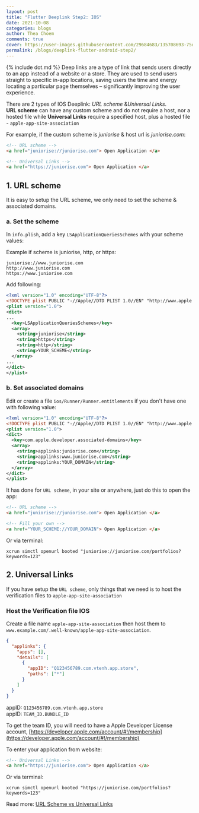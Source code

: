 ```yaml
---
layout: post
title: "Flutter Deeplink Step2: IOS"
date: 2021-10-08
categories: blogs
author: Thea Choem
comments: true
cover: https://user-images.githubusercontent.com/29684683/135708693-75db1ce7-9691-4e6c-99e1-c579d2a812f4.jpeg
permalink: /blogs/deeplink-flutter-android-step2/
---
```

{% include dot.md %}
Deep links are a type of link that sends users directly to an app instead of a website or a store. They are used to send users straight to specific in-app locations, saving users the time and energy locating a particular page themselves – significantly improving the user experience.

There are 2 types of IOS Deeplink: _URL scheme_ & ​​_Universal Links_.<br>
**URL scheme** can have any custom scheme and do not require a host, nor a hosted file while **Universal Links** require a specified host, plus a hosted file - `apple-app-site-association`

For example, if the custom scheme is _juniorise_ & host url is _juniorise.com_:
```html
<!-- URL scheme -->
<a href="juniorise://juniorise.com"> Open Application </a>

<!-- Universal Links -->
<a href="https://juniorise.com"> Open Application </a>
```

## 1. URL scheme
It is easy to setup the URL scheme, we only need to set the scheme & associated domains.
### a. Set the scheme
In `info.plish`, add a key `LSApplicationQueriesSchemes` with your scheme values:

Example if scheme is juniorise, http, or https:
```
juniorise://www.juniorise.com
http://www.juniorise.com
https://www.juniorise.com
```

Add following:
```xml
<?xml version="1.0" encoding="UTF-8"?>
<!DOCTYPE plist PUBLIC "-//Apple//DTD PLIST 1.0//EN" "http://www.apple.com/DTDs/PropertyList-1.0.dtd">
<plist version="1.0">
<dict>
...
  <key>LSApplicationQueriesSchemes</key>
  <array>
    <string>juniorise</string>
    <string>https</string>
    <string>http</string>
    <string>YOUR_SCHEME</string>
  </array>
...
</dict>
</plist>
```
### b. Set associated domains
Edit or create a file `ios/Runner/Runner.entitlements` if you don't have one with following value:
```xml
<?xml version="1.0" encoding="UTF-8"?>
<!DOCTYPE plist PUBLIC "-//Apple//DTD PLIST 1.0//EN" "http://www.apple.com/DTDs/PropertyList-1.0.dtd">
<plist version="1.0">
<dict>
  <key>com.apple.developer.associated-domains</key>
  <array>
    <string>applinks:juniorise.com</string>
    <string>applinks:www.juniorise.com</string>
    <string>applinks:YOUR_DOMAIN</string>
  </array>
</dict>
</plist>
```

It has done for `URL scheme`, in your site or anywhere, just do this to open the app:
```html
<!-- URL scheme -->
<a href="juniorise://juniorise.com"> Open Application </a>

<!-- Fill your own -->
<a href="YOUR_SCHEME://YOUR_DOMAIN"> Open Application </a>
```

Or via terminal:
```
xcrun simctl openurl booted "juniorise://juniorise.com/portfolios?keywords=123"
```

## 2. Universal Links
If you have setup the `URL scheme`, only things that we need is to host the verification files to `apple-app-site-association`

### Host the Verification file IOS
Create a file name `apple-app-site-association` then host them to `www.example.com/.well-known/apple-app-site-association`. 
```json
{
  "applinks": {
    "apps": [],
    "details": [
      {
        "appID": "Q123456789.com.vtenh.app.store",
        "paths": ["*"]
      }
    ]
  }
}
```

appID: `Q123456789.com.vtenh.app.store`<br>
appID: `TEAM_ID.BUNDLE_ID`

To get the team ID, you will need to have a Apple Developer License account, [https://developer.apple.com/account/#!/membership](https://developer.apple.com/account/#!/membership)

To enter your application from website:
```html
<!-- Universal Links -->
<a href="https://juniorise.com"> Open Application </a>
```

Or via terminal:
```
xcrun simctl openurl booted "https://juniorise.com/portfolios?keywords=123"
```
Read more: <a class="primary-button" href="https://medium.com/wolox/ios-deep-linking-url-scheme-vs-universal-links-50abd3802f97">URL Scheme vs Universal Links</a>

<!-- 
## Step 2: Setup on IOS
## Step 3: Hosting Verification File
## Step 4: ​Handling the incoming link in the app
-->